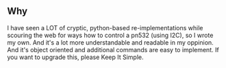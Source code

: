 ## Why

I have seen a LOT of cryptic, python-based re-implementations while scouring the web for ways how to control a pn532 (using I2C), so I wrote my own.
And it's a lot more understandable and readable in my oppinion. And it's object oriented and additional commands are easy to implement.
If you want to upgrade this, please Keep It Simple. 
